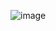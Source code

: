 ![image](https://github.com/KNagaPrasad/BWorks/assets/129809773/57e65995-98be-428d-8d68-370165f1c24b)

